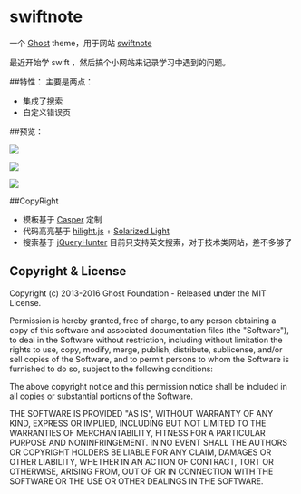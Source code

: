 # swiftnote
一个 [Ghost](http://github.com/tryghost/ghost/) theme，用于网站 [swiftnote](https://www.swiftnote.io/)

最近开始学 swift ，然后搞个小网站来记录学习中遇到的问题。

##特性：
主要是两点：
- 集成了搜索
- 自定义错误页

##预览：

![](https://raw.githubusercontent.com/qianduan/swiftnote/master/swiftnote.png)

![](https://raw.githubusercontent.com/qianduan/swiftnote/master/swiftnote-app.png)

![](https://raw.githubusercontent.com/qianduan/swiftnote/master/swiftnote-404.png)

##CopyRight

- 模板基于 [Casper](https://github.com/TryGhost/Casper) 定制
- 代码高亮基于 [hilight.js](highlightjs.org) + [Solarized Light](http://ethanschoonover.com/solarized)
- 搜索基于 [jQueryHunter](https://github.com/jamalneufeld/ghostHunter) 目前只支持英文搜索，对于技术类网站，差不多够了

## Copyright & License

Copyright (c) 2013-2016 Ghost Foundation - Released under the MIT License.

Permission is hereby granted, free of charge, to any person obtaining a copy of this software and associated documentation files (the "Software"), to deal in the Software without restriction, including without limitation the rights to use, copy, modify, merge, publish, distribute, sublicense, and/or sell copies of the Software, and to permit persons to whom the Software is furnished to do so, subject to the following conditions:

The above copyright notice and this permission notice shall be included in all copies or substantial portions of the Software.

THE SOFTWARE IS PROVIDED "AS IS", WITHOUT WARRANTY OF ANY KIND, EXPRESS OR IMPLIED, INCLUDING BUT NOT LIMITED TO THE WARRANTIES OF MERCHANTABILITY, FITNESS FOR A PARTICULAR PURPOSE AND
NONINFRINGEMENT. IN NO EVENT SHALL THE AUTHORS OR COPYRIGHT HOLDERS BE LIABLE FOR ANY CLAIM, DAMAGES OR OTHER LIABILITY, WHETHER IN AN ACTION OF CONTRACT, TORT OR OTHERWISE, ARISING FROM, OUT OF OR IN CONNECTION WITH THE SOFTWARE OR THE USE OR OTHER DEALINGS IN THE SOFTWARE.
